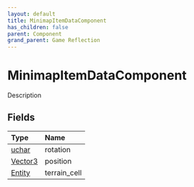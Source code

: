 ```yaml
---
layout: default
title: MinimapItemDataComponent
has_children: false
parent: Component
grand_parent: Game Reflection
---
```

# MinimapItemDataComponent
Description 

## Fields

| Type | Name |
|:----------|:--------------|
| [uchar](/riftbreaker-wiki/docs/game-reflection/enums/uchar/) | rotation |
| [Vector3](/riftbreaker-wiki/docs/game-reflection/classes/vector3/) | position |
| [Entity](/riftbreaker-wiki/docs/game-reflection/classes/entity/) | terrain_cell |

